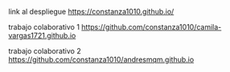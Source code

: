  
 link al despliegue https://constanza1010.github.io/

 trabajo colaborativo 1 https://github.com/constanza1010/camila-vargas1721.github.io

 trabajo colaborativo 2 https://github.com/constanza1010/andresmqm.github.io
 
